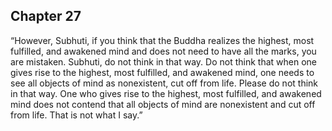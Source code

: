 ## Chapter 27
“However, Subhuti, if you think that the Buddha realizes the highest, most fulfilled, and awakened mind and does not need to have all the marks, you are mistaken. Subhuti, do not think in that way. Do not think that when one gives rise to the highest, most fulfilled, and awakened mind, one needs to see all objects of mind as nonexistent, cut off from life. Please do not think in that way. One who gives rise to the highest, most fulfilled, and awakened mind does not contend that all objects of mind are nonexistent and cut off from life. That is not what I say.”